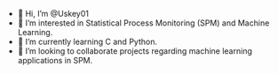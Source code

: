 - 👋 Hi, I’m @Uskey01
- 👀 I’m interested in Statistical Process Monitoring (SPM) and Machine Learning.
- 🌱 I’m currently learning C and Python.
- 💞️ I’m looking to collaborate projects regarding machine learning applications in SPM.

<!---
Uskey01/Uskey01 is a ✨ special ✨ repository because its `README.md` (this file) appears on your GitHub profile.
You can click the Preview link to take a look at your changes.
--->
